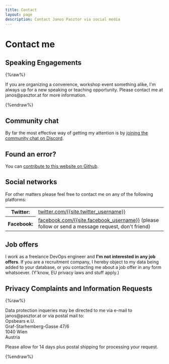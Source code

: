 ```yaml
---
title: Contact
layout: page
description: Contact Janos Pasztor via social media
---
```


# Contact me

## Speaking Engagements

{%raw%}
<p>If you are organizing a converence, workshop event something alike, I'm always up for a new speaking or teaching
opportunity. Please contact me at &#106;&#097;&#110;&#111;&#115;&#064;&#112;&#097;&#115;&#122;&#116;&#111;&#114;&#046;&#097;&#116; for more information.</p>
{%endraw%}

## Community chat

By far the most effective way of getting my attention is by <a href="/discord" data-event-category="community" data-event="Discord">joining the community chat on Discord</a>.

## Found an error?

You can [contribute to this website on Github](https://github.com/janoszen/pasztor.at).

## Social networks
For other matters please feel free to contact me on any of the following platforms:

<div class="content__table">
<table class="table">
    <tr><th>Twitter:</th><td><a href="https://twitter.com/{{site.twitter_username}}" target="_blank" data-event-category="sign_up" data-event="Twitter" rel="noreferrer noopener">twitter.com/{{site.twitter_username}}</a></td></tr>
    <tr><th>Facebook:</th><td><a href="https://facebook.com/{{site.facebook_username}}" target="_blank" data-event-category="sign_up" data-event="Facebook" rel="noreferrer noopener">facebook.com/{{site.facebook_username}}</a> (please follow or send a message request, don't friend)</td></tr>
</table>
</div>

## Job offers

I work as a freelance DevOps engineer and **I'm not interested in any job offers**. If you are a recruitment company,
I hereby object to my data being added to your database, or you contacting me about a job offer in any form whatsoever.
(Y'know, EU privacy laws and stuff apply.)

## Privacy Complaints and Information Requests

{%raw%}
<p>
  Data protection inqueries may be directed to me via e-mail to
  &#106;&#097;&#110;&#111;&#115;&#064;&#112;&#097;&#115;&#122;&#116;&#111;&#114;&#046;&#097;&#116;
  or via postal mail to:<br />
  Opsbears e.U.<br />
  Graf-Starhemberg-Gasse 47/6<br />
  1040 Wien<br />
  Austria
</p>
<p>
  Please allow for 14 days plus postal shipping for processing your request.
</p>
{%endraw%}
